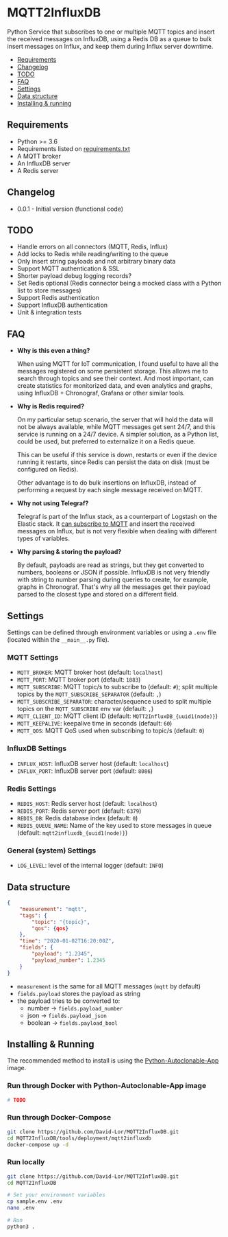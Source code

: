 # MQTT2InfluxDB

Python Service that subscribes to one or multiple MQTT topics and insert the received messages on InfluxDB,
using a Redis DB as a queue to bulk insert messages on Influx, and keep them during Influx server downtime.

- [Requirements](#requirements)
- [Changelog](#changelog)
- [TODO](#todo)
- [FAQ](#faq)
- [Settings](#settings)
- [Data structure](#data-structure)
- [Installing & running](#installing--running)

## Requirements

- Python >= 3.6
- Requirements listed on [requirements.txt](requirements.txt)
- A MQTT broker
- An InfluxDB server
- A Redis server

## Changelog

- 0.0.1 - Initial version (functional code)

## TODO

- Handle errors on all connectors (MQTT, Redis, Influx)
- Add locks to Redis while reading/writing to the queue
- Only insert string payloads and not arbitrary binary data
- Support MQTT authentication & SSL
- Shorter payload debug logging records?
- Set Redis optional (Redis connector being a mocked class with a Python list to store messages)
- Support Redis authentication
- Support InfluxDB authentication
- Unit & integration tests

## FAQ

- **Why is this even a thing?**

  When using MQTT for IoT communication, I found useful to have all the messages registered on some persistent storage.
  This allows me to search through topics and see their context. And most important, can create statistics for
  monitorized data, and even analytics and graphs, using InfluxDB + Chronograf, Grafana or other similar tools.

- **Why is Redis required?**

  On my particular setup scenario, the server that will hold the data will not be always available, while MQTT messages
  get sent 24/7, and this service is running on a 24/7 device. A simpler solution, as a Python list, could be used,
  but preferred to externalize it on a Redis queue.
  
  This can be useful if this service is down, restarts or even if the device running it restarts,
  since Redis can persist the data on disk (must be configured on Redis).
  
  Other advantage is to do bulk insertions on InfluxDB, instead of performing a request by each single message received
  on MQTT.

- **Why not using Telegraf?**

  Telegraf is part of the Influx stack, as a counterpart of Logstash on the Elastic stack.
  It [can subscribe to MQTT](https://github.com/influxdata/telegraf/tree/master/plugins/inputs/mqtt_consumer) and insert the received messages on Influx, but is not very flexible when dealing with different types of variables.

- **Why parsing & storing the payload?**

  By default, payloads are read as strings, but they get converted to numbers, booleans or JSON if possible.
  InfluxDB is not very friendly with string to number parsing during queries to create, for example, graphs in Chronograf.
  That's why all the messages get their payload parsed to the closest type and stored on a different field.

## Settings

Settings can be defined through environment variables or using a `.env` file (located within the `__main__.py` file).

### MQTT Settings

- `MQTT_BROKER`: MQTT broker host (default: `localhost`)
- `MQTT_PORT`: MQTT broker port (default: `1883`)
- `MQTT_SUBSCRIBE`: MQTT topic/s to subscribe to (default: `#`); split multiple topics by the `MQTT_SUBSCRIBE_SEPARATOR` (default: `,`)
- `MQTT_SUBSCRIBE_SEPARATOR`: character/sequence used to split multiple topics on the `MQTT_SUBSCRIBE` env var (default: `,`)
- `MQTT_CLIENT_ID`: MQTT client ID (default: `MQTT2InfluxDB_{uuid1(node)}`)
- `MQTT_KEEPALIVE`: keepalive time in seconds (default: `60`)
- `MQTT_QOS`: MQTT QoS used when subscribing to topic/s (default: `0`)

### InfluxDB Settings

- `INFLUX_HOST`: InfluxDB server host (default: `localhost`)
- `INFLUX_PORT`: InfluxDB server port (default: `8086`)

### Redis Settings

- `REDIS_HOST`: Redis server host (default: `localhost`)
- `REDIS_PORT`: Redis server port (default: `6379`)
- `REDIS_DB`: Redis database index (default: `0`)
- `REDIS_QUEUE_NAME`: Name of the key used to store messages in queue (default: `mqtt2influxdb_{uuid1(node)}`)

### General (system) Settings

- `LOG_LEVEL`: level of the internal logger (default: `INFO`)

## Data structure

```json
{
    "measurement": "mqtt",
    "tags": {
        "topic": "{topic}",
        "qos": {qos}
    },
    "time": "2020-01-02T16:20:00Z",
    "fields": {
        "payload": "1.2345",
        "payload_number": 1.2345
    }
}
```

- `measurement` is the same for all MQTT messages (`mqtt` by default)
- `fields.payload` stores the payload as string
- the payload tries to be converted to:
    - number -> `fields.payload_number`
    - json -> `fields.payload_json`
    - boolean -> `fields.payload_bool`

## Installing & Running

The recommended method to install is using the [Python-Autoclonable-App](https://hub.docker.com/r/davidlor/python-autoclonable-app/) image.

### Run through Docker with Python-Autoclonable-App image

```bash
# TODO
```

### Run through Docker-Compose

```bash
git clone https://github.com/David-Lor/MQTT2InfluxDB.git
cd MQTT2InfluxDB/tools/deployment/mqtt2influxdb
docker-compose up -d
```

### Run locally

```bash
git clone https://github.com/David-Lor/MQTT2InfluxDB.git
cd MQTT2InfluxDB

# Set your environment variables
cp sample.env .env
nano .env

# Run
python3 .
```

